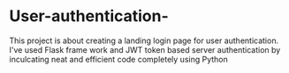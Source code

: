 # User-authentication-
This project is about creating a landing login page for user authentication. I've used Flask frame work and JWT token based server authentication by inculcating neat and efficient code completely using Python   
